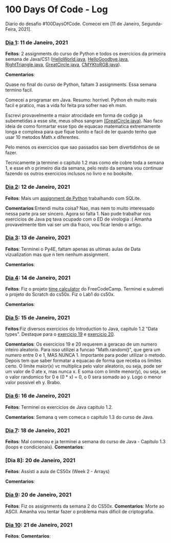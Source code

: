 # 100 Days Of Code - Log

Diario do desafio #100DaysOfCode. Comecei em [11 de Janeiro, Segunda-Feira, 2021].

### [Dia 1](https://github.com/jpvasquesc/100-days-of-code/tree/master/dias/r1-d1): 11 de Janeiro, 2021 

**Feitos**: 2 assignments do curso de Python e todos os exercicios da primeira semana de Java/CS1 ([HelloWorld.java](https://github.com/jpvasquesc/100-days-of-code/blob/master/dias/r1-d1/HelloWorld.java), [HelloGoodbye.java](https://github.com/jpvasquesc/100-days-of-code/blob/master/dias/r1-d1/HelloGoodbye.java), [RightTriangle.java](https://github.com/jpvasquesc/100-days-of-code/blob/master/dias/r1-d1/RightTriangle.java), [GreatCircle.java](https://github.com/jpvasquesc/100-days-of-code/blob/master/dias/r1-d1/GreatCircle.java), [CMYKtoRGB.java](https://github.com/jpvasquesc/100-days-of-code/blob/master/dias/r1-d1/CMYKtoRGB.java)). 

**Comentarios**:

Quase no final do curso de Python, faltam 3 assignments. Essa semana termino facil.

Comecei a programar em Java. Resumo: horrivel. Python eh muito mais facil e pratico, mas a vida foi feita pra sofrer nao eh msm.

Escrevi provavelmente a maior atrocidade em forma de codigo ja subemetidas a esse site, meus olhos sangram [(GreatCircle.java)](https://github.com/jpvasquesc/100-days-of-code/blob/master/dias/r1-d1/GreatCircle.java). Nao faco ideia de como formartar esse tipo de equacao matematica extremamente longa e complexa para que fique bonito e facil de ler quando tenho que usar 10 metodos Math.x diferentes.

Pelo menos os exercicios que sao passados sao bem divertidinhos de se fazer.

Tecnicamente ja terminei o capitulo 1.2 mas como ele cobre  toda a semana 1, e esse eh o primeiro dia da semana, pelo resto da semana vou continuar fazendo os outros exercicios 
inclusos no livro e no booksite.


### [Dia 2](https://github.com/jpvasquesc/100-days-of-code/tree/master/dias/r1-d2): 12 de Janeiro, 2021 

**Feitos**: Mais um [assignment de Python](https://github.com/jpvasquesc/100-days-of-code/blob/master/dias/r1-d2/tracks.py) trabalhando com SQLite. 

**Comentarios**:Entendi muita coisa? Nao, mas nem to muito interessado nessa parte pra ser sincero.
Agora so falta 1.
Nao pude trabalhar nos exercicios de Java pq tava ocupado com o ED de virologia :(
Amanha provavelmente tbm vai ser um dia fraco, vou ficar lendo o artigo.


### [Dia 3](https://github.com/jpvasquesc/100-days-of-code/tree/master/dias/r1-d3): 13 de Janeiro, 2021 

**Feitos**: Terminei o Py4E, faltam apenas as ultimas aulas de Data vizualization mas que n tem nenhum assignment.

**Comentarios**:

### [Dia 4](https://github.com/jpvasquesc/100-days-of-code/tree/master/dias/r1-d4): 14 de Janeiro, 2021 

**Feitos**: Fiz o projeto [time calculator](https://github.com/jpvasquesc/100-days-of-code/blob/master/dias/r1-d4/time_calculator.py) do FreeCodeCamp.
Terminei e submeti o projeto do Scratch do cs50x. Fiz o Lab1 do cs50x.

**Comentarios**:

### [Dia 5](https://github.com/jpvasquesc/100-days-of-code/tree/master/dias/r1-d5): 15 de Janeiro, 2021 

**Feitos**:Fiz diversos exercicios do Introduction to Java, capitulo 1.2 "Data types". Destaque para o [exercicio 19](https://github.com/jpvasquesc/100-days-of-code/blob/master/dias/r1-d5/E19.java) e [exercicio 20](https://github.com/jpvasquesc/100-days-of-code/blob/master/dias/r1-d5/E20.java).

**Comentarios**: Os exercicios 19 e 20 requerem a geracao de um numero inteiro aleatorio. Para isso utilizei a funcao "Math.random()", que gera um numero entre 0 e 1, MAS NUNCA 1. Importante para poder utilizar o metodo. Depois tem que saber formatar a equacao de forma que receba os limites certo. O limite maior(x) vc multiplica pelo valor aleatorio, ou seja, pode ser um valor de 0 ate x, mas nunca x. E soma com o limite menor(y), ou seja, se o valor randomico for 0 e (0 * x) = 0, o 0 sera somado ao y. Logo o menor valor possivel eh y. Brabo.

### [Dia 6](https://github.com/jpvasquesc/100-days-of-code/tree/master/dias/r1-d6): 16 de Janeiro, 2021 

**Feitos**: Terminei os exercicios de Java capitulo 1.2.


**Comentarios**: Semana q vem comeca o capitulo 1.3 do curso de Java.

### [Dia 7](https://github.com/jpvasquesc/100-days-of-code/tree/master/dias/r1-d7): 18 de Janeiro, 2021 

**Feitos**: Mal comecou e ja terminei a semana do curso de Java - Capitulo 1.3 (loops e condicionais).
**Comentarios**: 

### [Dia 8]: 20 de Janeiro, 2021 

**Feitos**: Assisti a aula de CS50x (Week 2 - Arrays)

**Comentarios**:

### [Dia 9](https://github.com/jpvasquesc/100-days-of-code/tree/master/dias/r1-d9): 20 de Janeiro, 2021 

**Feitos**: Fiz os assignments da semana 2 do CS50x. 
**Comentarios**: Morte ao ASCII. Amanha vou tentar fazer o problema mais dificil de criptografia.

### [Dia 10](https://github.com/jpvasquesc/100-days-of-code/tree/master/dias/r1-d10): 21 de Janeiro, 2021 

**Feitos**:
**Comentarios**:



